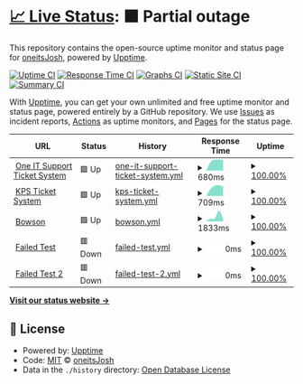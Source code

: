 # [📈 Live Status](https://oneitsJosh.github.io/oneitsJosh): <!--live status--> **🟧 Partial outage**

This repository contains the open-source uptime monitor and status page for [oneitsJosh](https://oneitsJosh.github.io/oneitsJosh), powered by [Upptime](https://github.com/upptime/upptime).

[![Uptime CI](https://github.com/oneitsJosh/oneitsJosh/workflows/Uptime%20CI/badge.svg)](https://github.com/oneitsJosh/oneitsJosh/actions?query=workflow%3A%22Uptime+CI%22)
[![Response Time CI](https://github.com/oneitsJosh/oneitsJosh/workflows/Response%20Time%20CI/badge.svg)](https://github.com/oneitsJosh/oneitsJosh/actions?query=workflow%3A%22Response+Time+CI%22)
[![Graphs CI](https://github.com/oneitsJosh/oneitsJosh/workflows/Graphs%20CI/badge.svg)](https://github.com/oneitsJosh/oneitsJosh/actions?query=workflow%3A%22Graphs+CI%22)
[![Static Site CI](https://github.com/oneitsJosh/oneitsJosh/workflows/Static%20Site%20CI/badge.svg)](https://github.com/oneitsJosh/oneitsJosh/actions?query=workflow%3A%22Static+Site+CI%22)
[![Summary CI](https://github.com/oneitsJosh/oneitsJosh/workflows/Summary%20CI/badge.svg)](https://github.com/oneitsJosh/oneitsJosh/actions?query=workflow%3A%22Summary+CI%22)

With [Upptime](https://upptime.js.org), you can get your own unlimited and free uptime monitor and status page, powered entirely by a GitHub repository. We use [Issues](https://github.com/oneitsJosh/oneitsJosh/issues) as incident reports, [Actions](https://github.com/oneitsJosh/oneitsJosh/actions) as uptime monitors, and [Pages](https://oneitsJosh.github.io/oneitsJosh) for the status page.

<!--start: status pages-->
<!-- This summary is generated by Upptime (https://github.com/upptime/upptime) -->
<!-- Do not edit this manually, your changes will be overwritten -->
<!-- prettier-ignore -->
| URL | Status | History | Response Time | Uptime |
| --- | ------ | ------- | ------------- | ------ |
| <img alt="" src="https://icons.duckduckgo.com/ip3/oneit.support.ico" height="13"> [One IT Support Ticket System](https://oneit.support) | 🟩 Up | [one-it-support-ticket-system.yml](https://github.com/oneitsJosh/oneitsJosh/commits/HEAD/history/one-it-support-ticket-system.yml) | <details><summary><img alt="Response time graph" src="./graphs/one-it-support-ticket-system/response-time-week.png" height="20"> 680ms</summary><br><a href="https://oneitsJosh.github.io/oneitsJosh/history/one-it-support-ticket-system"><img alt="Response time 739" src="https://img.shields.io/endpoint?url=https%3A%2F%2Fraw.githubusercontent.com%2FoneitsJosh%2FoneitsJosh%2FHEAD%2Fapi%2Fone-it-support-ticket-system%2Fresponse-time.json"></a><br><a href="https://oneitsJosh.github.io/oneitsJosh/history/one-it-support-ticket-system"><img alt="24-hour response time 648" src="https://img.shields.io/endpoint?url=https%3A%2F%2Fraw.githubusercontent.com%2FoneitsJosh%2FoneitsJosh%2FHEAD%2Fapi%2Fone-it-support-ticket-system%2Fresponse-time-day.json"></a><br><a href="https://oneitsJosh.github.io/oneitsJosh/history/one-it-support-ticket-system"><img alt="7-day response time 680" src="https://img.shields.io/endpoint?url=https%3A%2F%2Fraw.githubusercontent.com%2FoneitsJosh%2FoneitsJosh%2FHEAD%2Fapi%2Fone-it-support-ticket-system%2Fresponse-time-week.json"></a><br><a href="https://oneitsJosh.github.io/oneitsJosh/history/one-it-support-ticket-system"><img alt="30-day response time 739" src="https://img.shields.io/endpoint?url=https%3A%2F%2Fraw.githubusercontent.com%2FoneitsJosh%2FoneitsJosh%2FHEAD%2Fapi%2Fone-it-support-ticket-system%2Fresponse-time-month.json"></a><br><a href="https://oneitsJosh.github.io/oneitsJosh/history/one-it-support-ticket-system"><img alt="1-year response time 739" src="https://img.shields.io/endpoint?url=https%3A%2F%2Fraw.githubusercontent.com%2FoneitsJosh%2FoneitsJosh%2FHEAD%2Fapi%2Fone-it-support-ticket-system%2Fresponse-time-year.json"></a></details> | <details><summary><a href="https://oneitsJosh.github.io/oneitsJosh/history/one-it-support-ticket-system">100.00%</a></summary><a href="https://oneitsJosh.github.io/oneitsJosh/history/one-it-support-ticket-system"><img alt="All-time uptime 100.00%" src="https://img.shields.io/endpoint?url=https%3A%2F%2Fraw.githubusercontent.com%2FoneitsJosh%2FoneitsJosh%2FHEAD%2Fapi%2Fone-it-support-ticket-system%2Fuptime.json"></a><br><a href="https://oneitsJosh.github.io/oneitsJosh/history/one-it-support-ticket-system"><img alt="24-hour uptime 100.00%" src="https://img.shields.io/endpoint?url=https%3A%2F%2Fraw.githubusercontent.com%2FoneitsJosh%2FoneitsJosh%2FHEAD%2Fapi%2Fone-it-support-ticket-system%2Fuptime-day.json"></a><br><a href="https://oneitsJosh.github.io/oneitsJosh/history/one-it-support-ticket-system"><img alt="7-day uptime 100.00%" src="https://img.shields.io/endpoint?url=https%3A%2F%2Fraw.githubusercontent.com%2FoneitsJosh%2FoneitsJosh%2FHEAD%2Fapi%2Fone-it-support-ticket-system%2Fuptime-week.json"></a><br><a href="https://oneitsJosh.github.io/oneitsJosh/history/one-it-support-ticket-system"><img alt="30-day uptime 100.00%" src="https://img.shields.io/endpoint?url=https%3A%2F%2Fraw.githubusercontent.com%2FoneitsJosh%2FoneitsJosh%2FHEAD%2Fapi%2Fone-it-support-ticket-system%2Fuptime-month.json"></a><br><a href="https://oneitsJosh.github.io/oneitsJosh/history/one-it-support-ticket-system"><img alt="1-year uptime 100.00%" src="https://img.shields.io/endpoint?url=https%3A%2F%2Fraw.githubusercontent.com%2FoneitsJosh%2FoneitsJosh%2FHEAD%2Fapi%2Fone-it-support-ticket-system%2Fuptime-year.json"></a></details>
| <img alt="" src="https://icons.duckduckgo.com/ip3/kpshelpdesk.oneit.support.ico" height="13"> [KPS Ticket System](https://kpshelpdesk.oneit.support) | 🟩 Up | [kps-ticket-system.yml](https://github.com/oneitsJosh/oneitsJosh/commits/HEAD/history/kps-ticket-system.yml) | <details><summary><img alt="Response time graph" src="./graphs/kps-ticket-system/response-time-week.png" height="20"> 709ms</summary><br><a href="https://oneitsJosh.github.io/oneitsJosh/history/kps-ticket-system"><img alt="Response time 716" src="https://img.shields.io/endpoint?url=https%3A%2F%2Fraw.githubusercontent.com%2FoneitsJosh%2FoneitsJosh%2FHEAD%2Fapi%2Fkps-ticket-system%2Fresponse-time.json"></a><br><a href="https://oneitsJosh.github.io/oneitsJosh/history/kps-ticket-system"><img alt="24-hour response time 776" src="https://img.shields.io/endpoint?url=https%3A%2F%2Fraw.githubusercontent.com%2FoneitsJosh%2FoneitsJosh%2FHEAD%2Fapi%2Fkps-ticket-system%2Fresponse-time-day.json"></a><br><a href="https://oneitsJosh.github.io/oneitsJosh/history/kps-ticket-system"><img alt="7-day response time 709" src="https://img.shields.io/endpoint?url=https%3A%2F%2Fraw.githubusercontent.com%2FoneitsJosh%2FoneitsJosh%2FHEAD%2Fapi%2Fkps-ticket-system%2Fresponse-time-week.json"></a><br><a href="https://oneitsJosh.github.io/oneitsJosh/history/kps-ticket-system"><img alt="30-day response time 716" src="https://img.shields.io/endpoint?url=https%3A%2F%2Fraw.githubusercontent.com%2FoneitsJosh%2FoneitsJosh%2FHEAD%2Fapi%2Fkps-ticket-system%2Fresponse-time-month.json"></a><br><a href="https://oneitsJosh.github.io/oneitsJosh/history/kps-ticket-system"><img alt="1-year response time 716" src="https://img.shields.io/endpoint?url=https%3A%2F%2Fraw.githubusercontent.com%2FoneitsJosh%2FoneitsJosh%2FHEAD%2Fapi%2Fkps-ticket-system%2Fresponse-time-year.json"></a></details> | <details><summary><a href="https://oneitsJosh.github.io/oneitsJosh/history/kps-ticket-system">100.00%</a></summary><a href="https://oneitsJosh.github.io/oneitsJosh/history/kps-ticket-system"><img alt="All-time uptime 100.00%" src="https://img.shields.io/endpoint?url=https%3A%2F%2Fraw.githubusercontent.com%2FoneitsJosh%2FoneitsJosh%2FHEAD%2Fapi%2Fkps-ticket-system%2Fuptime.json"></a><br><a href="https://oneitsJosh.github.io/oneitsJosh/history/kps-ticket-system"><img alt="24-hour uptime 100.00%" src="https://img.shields.io/endpoint?url=https%3A%2F%2Fraw.githubusercontent.com%2FoneitsJosh%2FoneitsJosh%2FHEAD%2Fapi%2Fkps-ticket-system%2Fuptime-day.json"></a><br><a href="https://oneitsJosh.github.io/oneitsJosh/history/kps-ticket-system"><img alt="7-day uptime 100.00%" src="https://img.shields.io/endpoint?url=https%3A%2F%2Fraw.githubusercontent.com%2FoneitsJosh%2FoneitsJosh%2FHEAD%2Fapi%2Fkps-ticket-system%2Fuptime-week.json"></a><br><a href="https://oneitsJosh.github.io/oneitsJosh/history/kps-ticket-system"><img alt="30-day uptime 100.00%" src="https://img.shields.io/endpoint?url=https%3A%2F%2Fraw.githubusercontent.com%2FoneitsJosh%2FoneitsJosh%2FHEAD%2Fapi%2Fkps-ticket-system%2Fuptime-month.json"></a><br><a href="https://oneitsJosh.github.io/oneitsJosh/history/kps-ticket-system"><img alt="1-year uptime 100.00%" src="https://img.shields.io/endpoint?url=https%3A%2F%2Fraw.githubusercontent.com%2FoneitsJosh%2FoneitsJosh%2FHEAD%2Fapi%2Fkps-ticket-system%2Fuptime-year.json"></a></details>
| <img alt="" src="https://icons.duckduckgo.com/ip3/www.bowsonproperty.co.uk.ico" height="13"> [Bowson](https://www.bowsonproperty.co.uk) | 🟩 Up | [bowson.yml](https://github.com/oneitsJosh/oneitsJosh/commits/HEAD/history/bowson.yml) | <details><summary><img alt="Response time graph" src="./graphs/bowson/response-time-week.png" height="20"> 1833ms</summary><br><a href="https://oneitsJosh.github.io/oneitsJosh/history/bowson"><img alt="Response time 2128" src="https://img.shields.io/endpoint?url=https%3A%2F%2Fraw.githubusercontent.com%2FoneitsJosh%2FoneitsJosh%2FHEAD%2Fapi%2Fbowson%2Fresponse-time.json"></a><br><a href="https://oneitsJosh.github.io/oneitsJosh/history/bowson"><img alt="24-hour response time 1814" src="https://img.shields.io/endpoint?url=https%3A%2F%2Fraw.githubusercontent.com%2FoneitsJosh%2FoneitsJosh%2FHEAD%2Fapi%2Fbowson%2Fresponse-time-day.json"></a><br><a href="https://oneitsJosh.github.io/oneitsJosh/history/bowson"><img alt="7-day response time 1833" src="https://img.shields.io/endpoint?url=https%3A%2F%2Fraw.githubusercontent.com%2FoneitsJosh%2FoneitsJosh%2FHEAD%2Fapi%2Fbowson%2Fresponse-time-week.json"></a><br><a href="https://oneitsJosh.github.io/oneitsJosh/history/bowson"><img alt="30-day response time 2128" src="https://img.shields.io/endpoint?url=https%3A%2F%2Fraw.githubusercontent.com%2FoneitsJosh%2FoneitsJosh%2FHEAD%2Fapi%2Fbowson%2Fresponse-time-month.json"></a><br><a href="https://oneitsJosh.github.io/oneitsJosh/history/bowson"><img alt="1-year response time 2128" src="https://img.shields.io/endpoint?url=https%3A%2F%2Fraw.githubusercontent.com%2FoneitsJosh%2FoneitsJosh%2FHEAD%2Fapi%2Fbowson%2Fresponse-time-year.json"></a></details> | <details><summary><a href="https://oneitsJosh.github.io/oneitsJosh/history/bowson">100.00%</a></summary><a href="https://oneitsJosh.github.io/oneitsJosh/history/bowson"><img alt="All-time uptime 100.00%" src="https://img.shields.io/endpoint?url=https%3A%2F%2Fraw.githubusercontent.com%2FoneitsJosh%2FoneitsJosh%2FHEAD%2Fapi%2Fbowson%2Fuptime.json"></a><br><a href="https://oneitsJosh.github.io/oneitsJosh/history/bowson"><img alt="24-hour uptime 100.00%" src="https://img.shields.io/endpoint?url=https%3A%2F%2Fraw.githubusercontent.com%2FoneitsJosh%2FoneitsJosh%2FHEAD%2Fapi%2Fbowson%2Fuptime-day.json"></a><br><a href="https://oneitsJosh.github.io/oneitsJosh/history/bowson"><img alt="7-day uptime 100.00%" src="https://img.shields.io/endpoint?url=https%3A%2F%2Fraw.githubusercontent.com%2FoneitsJosh%2FoneitsJosh%2FHEAD%2Fapi%2Fbowson%2Fuptime-week.json"></a><br><a href="https://oneitsJosh.github.io/oneitsJosh/history/bowson"><img alt="30-day uptime 100.00%" src="https://img.shields.io/endpoint?url=https%3A%2F%2Fraw.githubusercontent.com%2FoneitsJosh%2FoneitsJosh%2FHEAD%2Fapi%2Fbowson%2Fuptime-month.json"></a><br><a href="https://oneitsJosh.github.io/oneitsJosh/history/bowson"><img alt="1-year uptime 100.00%" src="https://img.shields.io/endpoint?url=https%3A%2F%2Fraw.githubusercontent.com%2FoneitsJosh%2FoneitsJosh%2FHEAD%2Fapi%2Fbowson%2Fuptime-year.json"></a></details>
| <img alt="" src="https://icons.duckduckgo.com/ip3/iloveyourmama.com.ico" height="13"> [Failed Test](https://iloveyourmama.com/) | 🟥 Down | [failed-test.yml](https://github.com/oneitsJosh/oneitsJosh/commits/HEAD/history/failed-test.yml) | <details><summary><img alt="Response time graph" src="./graphs/failed-test/response-time-week.png" height="20"> 0ms</summary><br><a href="https://oneitsJosh.github.io/oneitsJosh/history/failed-test"><img alt="Response time 0" src="https://img.shields.io/endpoint?url=https%3A%2F%2Fraw.githubusercontent.com%2FoneitsJosh%2FoneitsJosh%2FHEAD%2Fapi%2Ffailed-test%2Fresponse-time.json"></a><br><a href="https://oneitsJosh.github.io/oneitsJosh/history/failed-test"><img alt="24-hour response time 0" src="https://img.shields.io/endpoint?url=https%3A%2F%2Fraw.githubusercontent.com%2FoneitsJosh%2FoneitsJosh%2FHEAD%2Fapi%2Ffailed-test%2Fresponse-time-day.json"></a><br><a href="https://oneitsJosh.github.io/oneitsJosh/history/failed-test"><img alt="7-day response time 0" src="https://img.shields.io/endpoint?url=https%3A%2F%2Fraw.githubusercontent.com%2FoneitsJosh%2FoneitsJosh%2FHEAD%2Fapi%2Ffailed-test%2Fresponse-time-week.json"></a><br><a href="https://oneitsJosh.github.io/oneitsJosh/history/failed-test"><img alt="30-day response time 0" src="https://img.shields.io/endpoint?url=https%3A%2F%2Fraw.githubusercontent.com%2FoneitsJosh%2FoneitsJosh%2FHEAD%2Fapi%2Ffailed-test%2Fresponse-time-month.json"></a><br><a href="https://oneitsJosh.github.io/oneitsJosh/history/failed-test"><img alt="1-year response time 0" src="https://img.shields.io/endpoint?url=https%3A%2F%2Fraw.githubusercontent.com%2FoneitsJosh%2FoneitsJosh%2FHEAD%2Fapi%2Ffailed-test%2Fresponse-time-year.json"></a></details> | <details><summary><a href="https://oneitsJosh.github.io/oneitsJosh/history/failed-test">100.00%</a></summary><a href="https://oneitsJosh.github.io/oneitsJosh/history/failed-test"><img alt="All-time uptime 99.94%" src="https://img.shields.io/endpoint?url=https%3A%2F%2Fraw.githubusercontent.com%2FoneitsJosh%2FoneitsJosh%2FHEAD%2Fapi%2Ffailed-test%2Fuptime.json"></a><br><a href="https://oneitsJosh.github.io/oneitsJosh/history/failed-test"><img alt="24-hour uptime 100.00%" src="https://img.shields.io/endpoint?url=https%3A%2F%2Fraw.githubusercontent.com%2FoneitsJosh%2FoneitsJosh%2FHEAD%2Fapi%2Ffailed-test%2Fuptime-day.json"></a><br><a href="https://oneitsJosh.github.io/oneitsJosh/history/failed-test"><img alt="7-day uptime 100.00%" src="https://img.shields.io/endpoint?url=https%3A%2F%2Fraw.githubusercontent.com%2FoneitsJosh%2FoneitsJosh%2FHEAD%2Fapi%2Ffailed-test%2Fuptime-week.json"></a><br><a href="https://oneitsJosh.github.io/oneitsJosh/history/failed-test"><img alt="30-day uptime 99.94%" src="https://img.shields.io/endpoint?url=https%3A%2F%2Fraw.githubusercontent.com%2FoneitsJosh%2FoneitsJosh%2FHEAD%2Fapi%2Ffailed-test%2Fuptime-month.json"></a><br><a href="https://oneitsJosh.github.io/oneitsJosh/history/failed-test"><img alt="1-year uptime 99.94%" src="https://img.shields.io/endpoint?url=https%3A%2F%2Fraw.githubusercontent.com%2FoneitsJosh%2FoneitsJosh%2FHEAD%2Fapi%2Ffailed-test%2Fuptime-year.json"></a></details>
| <img alt="" src="https://icons.duckduckgo.com/ip3/thisisafailedtestwebsite.com.ico" height="13"> [Failed Test 2](https://thisisafailedtestwebsite.com) | 🟥 Down | [failed-test-2.yml](https://github.com/oneitsJosh/oneitsJosh/commits/HEAD/history/failed-test-2.yml) | <details><summary><img alt="Response time graph" src="./graphs/failed-test-2/response-time-week.png" height="20"> 0ms</summary><br><a href="https://oneitsJosh.github.io/oneitsJosh/history/failed-test-2"><img alt="Response time 0" src="https://img.shields.io/endpoint?url=https%3A%2F%2Fraw.githubusercontent.com%2FoneitsJosh%2FoneitsJosh%2FHEAD%2Fapi%2Ffailed-test-2%2Fresponse-time.json"></a><br><a href="https://oneitsJosh.github.io/oneitsJosh/history/failed-test-2"><img alt="24-hour response time 0" src="https://img.shields.io/endpoint?url=https%3A%2F%2Fraw.githubusercontent.com%2FoneitsJosh%2FoneitsJosh%2FHEAD%2Fapi%2Ffailed-test-2%2Fresponse-time-day.json"></a><br><a href="https://oneitsJosh.github.io/oneitsJosh/history/failed-test-2"><img alt="7-day response time 0" src="https://img.shields.io/endpoint?url=https%3A%2F%2Fraw.githubusercontent.com%2FoneitsJosh%2FoneitsJosh%2FHEAD%2Fapi%2Ffailed-test-2%2Fresponse-time-week.json"></a><br><a href="https://oneitsJosh.github.io/oneitsJosh/history/failed-test-2"><img alt="30-day response time 0" src="https://img.shields.io/endpoint?url=https%3A%2F%2Fraw.githubusercontent.com%2FoneitsJosh%2FoneitsJosh%2FHEAD%2Fapi%2Ffailed-test-2%2Fresponse-time-month.json"></a><br><a href="https://oneitsJosh.github.io/oneitsJosh/history/failed-test-2"><img alt="1-year response time 0" src="https://img.shields.io/endpoint?url=https%3A%2F%2Fraw.githubusercontent.com%2FoneitsJosh%2FoneitsJosh%2FHEAD%2Fapi%2Ffailed-test-2%2Fresponse-time-year.json"></a></details> | <details><summary><a href="https://oneitsJosh.github.io/oneitsJosh/history/failed-test-2">100.00%</a></summary><a href="https://oneitsJosh.github.io/oneitsJosh/history/failed-test-2"><img alt="All-time uptime 99.98%" src="https://img.shields.io/endpoint?url=https%3A%2F%2Fraw.githubusercontent.com%2FoneitsJosh%2FoneitsJosh%2FHEAD%2Fapi%2Ffailed-test-2%2Fuptime.json"></a><br><a href="https://oneitsJosh.github.io/oneitsJosh/history/failed-test-2"><img alt="24-hour uptime 100.00%" src="https://img.shields.io/endpoint?url=https%3A%2F%2Fraw.githubusercontent.com%2FoneitsJosh%2FoneitsJosh%2FHEAD%2Fapi%2Ffailed-test-2%2Fuptime-day.json"></a><br><a href="https://oneitsJosh.github.io/oneitsJosh/history/failed-test-2"><img alt="7-day uptime 100.00%" src="https://img.shields.io/endpoint?url=https%3A%2F%2Fraw.githubusercontent.com%2FoneitsJosh%2FoneitsJosh%2FHEAD%2Fapi%2Ffailed-test-2%2Fuptime-week.json"></a><br><a href="https://oneitsJosh.github.io/oneitsJosh/history/failed-test-2"><img alt="30-day uptime 99.98%" src="https://img.shields.io/endpoint?url=https%3A%2F%2Fraw.githubusercontent.com%2FoneitsJosh%2FoneitsJosh%2FHEAD%2Fapi%2Ffailed-test-2%2Fuptime-month.json"></a><br><a href="https://oneitsJosh.github.io/oneitsJosh/history/failed-test-2"><img alt="1-year uptime 99.98%" src="https://img.shields.io/endpoint?url=https%3A%2F%2Fraw.githubusercontent.com%2FoneitsJosh%2FoneitsJosh%2FHEAD%2Fapi%2Ffailed-test-2%2Fuptime-year.json"></a></details>

<!--end: status pages-->

[**Visit our status website →**](https://oneitsJosh.github.io/oneitsJosh)

## 📄 License

- Powered by: [Upptime](https://github.com/upptime/upptime)
- Code: [MIT](./LICENSE) © [oneitsJosh](https://oneitsJosh.github.io/oneitsJosh)
- Data in the `./history` directory: [Open Database License](https://opendatacommons.org/licenses/odbl/1-0/)
